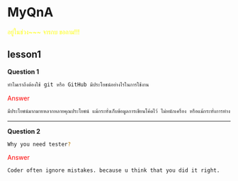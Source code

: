 # MyQnA

<span style="color:yellow" >อยู่ในช่วง~~~ จารกบ ขอถาม!!!</span>

## lesson1

**Question 1**

```bash
ทำไมเราถึงต้องใช้ git หรือ GitHub มีประโยชน์อย่างไรในการใช้งาน
```
<span style="color:red">Answer</span><br>

```bash
มีประโยชน์มากมายหลากหลายคุณประโยชน์ แม้กระทั่งเก็บข้อมูลการเขียนโค้ดไว้ ไม่หนักเครื่อง หรือแม้กระทั่งการทำงานกับเพื่อนได้ แชร์การทำงานกับเพื่อนได้ แบ่งๆ branch กันไปทำ อยากอัพเดทก็ทำได้ตลอด
```

---

**Question 2**

```bash
Why you need tester?
```
<span style="color:red">Answer</span><br>

```bash
Coder often ignore mistakes. because u think that you did it right.
```